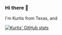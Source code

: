 ### Hi there 👋

I'm Kurtis from Texas, and

[![Kurtis' GitHub stats](https://github-readme-stats.vercel.app/api?username=KurtisIvey)](https://github.com/KurtisIvey/github-readme-stats)
